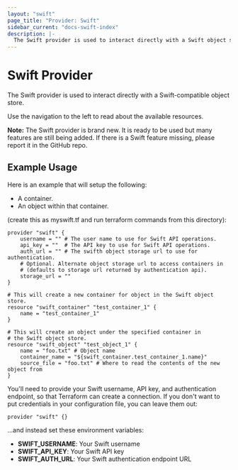 ```yaml
---
layout: "swift"
page_title: "Provider: Swift"
sidebar_current: "docs-swift-index"
description: |-
  The Swift provider is used to interact directly with a Swift object store.
---
```


# Swift Provider

The Swift provider is used to interact directly with a Swift-compatible object store.

Use the navigation to the left to read about the available resources.

<div class="alert alert-block alert-info">
<strong>Note:</strong> The Swift provider is brand new.
It is ready to be used but many features are still being added. If there
is a Swift feature missing, please report it in the GitHub repo.
</div>

## Example Usage

Here is an example that will setup the following:

+ A container.
+ An object within that container.

(create this as myswift.tf and run terraform commands from this directory):

```hcl
provider "swift" {
    username = "" # The user name to use for Swift API operations.
    api_key = ""  # The API key to use for Swift API operations.
    auth_url = "" # The swifth object storage url to use for authentication.
    # Optional. Alternate object storage url to access containers in
    # (defaults to storage url returned by authentication api).
    storage_url = ""
}

# This will create a new container for object in the Swift object store.
resource "swift_container" "test_container_1" {
    name = "test_container_1"
}

# This will create an object under the specified container in
# the Swift object store.
resource "swift_object" "test_object_1" {
    name = "foo.txt" # Object name
    container_name = "${swift_container.test_container_1.name}"
    source_file = "foo.txt" # Where to read the contents of the new object from
}
```

You'll need to provide your Swift username, API key, and authentication endpoint,
so that Terraform can create a connection. If you don't want to put
credentials in your configuration file, you can leave them
out:

```
provider "swift" {}
```

...and instead set these environment variables:

- **SWIFT_USERNAME**: Your Swift username
- **SWIFT_API_KEY**: Your Swift API key
- **SWIFT_AUTH_URL**: Your Swift authentication endpoint URL
